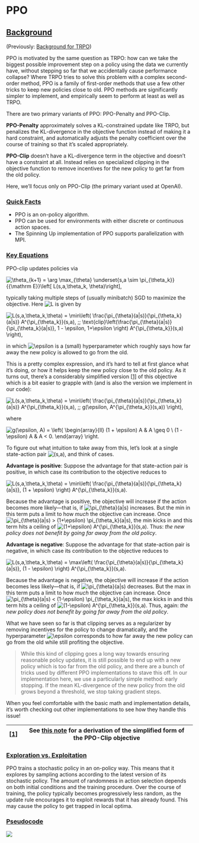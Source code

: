 

# PPO



## [Background](https://spinningup.openai.com/en/latest/algorithms/ppo.html#id4)

(Previously: [Background for TRPO](https://spinningup.openai.com/en/latest/algorithms/trpo.html#background))

PPO is motivated by the same question as TRPO: how can we take the biggest possible improvement step on a policy using the data we currently have, without stepping so far that we accidentally cause performance collapse? Where TRPO tries to solve this problem with a complex second-order method, PPO is a family of first-order methods that use a few other tricks to keep new policies close to old. PPO methods are significantly simpler to implement, and empirically seem to perform at least as well as TRPO.

There are two primary variants of PPO: PPO-Penalty and PPO-Clip.

**PPO-Penalty** approximately solves a KL-constrained update like TRPO, but penalizes the KL-divergence in the objective function instead of making it a hard constraint, and automatically adjusts the penalty coefficient over the course of training so that it’s scaled appropriately.

**PPO-Clip** doesn’t have a KL-divergence term in the objective and doesn’t have a constraint at all. Instead relies on specialized clipping in the objective function to remove incentives for the new policy to get far from the old policy.

Here, we’ll focus only on PPO-Clip (the primary variant used at OpenAI).

### [Quick Facts](https://spinningup.openai.com/en/latest/algorithms/ppo.html#id5)

- PPO is an on-policy algorithm.
- PPO can be used for environments with either discrete or continuous action spaces.
- The Spinning Up implementation of PPO supports parallelization with MPI.

### [Key Equations](https://spinningup.openai.com/en/latest/algorithms/ppo.html#id6)

PPO-clip updates policies via

![\theta_{k+1} = \arg \max_{\theta} \underset{s,a \sim \pi_{\theta_k}}{{\mathrm E}}\left[     L(s,a,\theta_k, \theta)\right],](https://spinningup.openai.com/en/latest/_images/math/96a52e61318720522e040e433c938ee829d54506.svg)

typically taking multiple steps of (usually minibatch) SGD to maximize the objective. Here ![L](https://spinningup.openai.com/en/latest/_images/math/3ffe1da701d78dd473975ebd2f875807611f7713.svg) is given by

![L(s,a,\theta_k,\theta) = \min\left( \frac{\pi_{\theta}(a|s)}{\pi_{\theta_k}(a|s)}  A^{\pi_{\theta_k}}(s,a), \;\; \text{clip}\left(\frac{\pi_{\theta}(a|s)}{\pi_{\theta_k}(a|s)}, 1 - \epsilon, 1+\epsilon \right) A^{\pi_{\theta_k}}(s,a) \right),](https://spinningup.openai.com/en/latest/_images/math/99621d5bcaccd056d6ca3aeb48a27bf8cc0e640c.svg)

in which ![\epsilon](https://spinningup.openai.com/en/latest/_images/math/c589a82739d7aa277bcf45e632d930d1c119b7ef.svg) is a (small) hyperparameter which roughly says how far away the new policy is allowed to go from the old.

This is a pretty complex expression, and it’s hard to tell at first glance what it’s doing, or how it helps keep the new policy close to the old policy. As it turns out, there’s a considerably simplified version [[1\]](https://spinningup.openai.com/en/latest/algorithms/ppo.html#id2) of this objective which is a bit easier to grapple with (and is also the version we implement in our code):

![L(s,a,\theta_k,\theta) = \min\left( \frac{\pi_{\theta}(a|s)}{\pi_{\theta_k}(a|s)}  A^{\pi_{\theta_k}}(s,a), \;\; g(\epsilon, A^{\pi_{\theta_k}}(s,a)) \right),](https://spinningup.openai.com/en/latest/_images/math/dd41a29292af3bc58c0c76bc7dba82a7355bf929.svg)

where

![g(\epsilon, A) = \left\{     \begin{array}{ll}     (1 + \epsilon) A & A \geq 0 \\     (1 - \epsilon) A & A < 0.     \end{array}     \right.](https://spinningup.openai.com/en/latest/_images/math/39f524858866b80e627840ba77a54360e3bac55e.svg)

To figure out what intuition to take away from this, let’s look at a single state-action pair ![(s,a)](https://spinningup.openai.com/en/latest/_images/math/4a1b4e2fc586f984a8edafbcae068c3f3c992402.svg), and think of cases.

**Advantage is positive**: Suppose the advantage for that state-action pair is positive, in which case its contribution to the objective reduces to

![L(s,a,\theta_k,\theta) = \min\left( \frac{\pi_{\theta}(a|s)}{\pi_{\theta_k}(a|s)}, (1 + \epsilon) \right)  A^{\pi_{\theta_k}}(s,a).](https://spinningup.openai.com/en/latest/_images/math/b4e46e01172264315e9e5d6c8bd2ced884d6602c.svg)

Because the advantage is positive, the objective will increase if the action becomes more likely—that is, if ![\pi_{\theta}(a|s)](https://spinningup.openai.com/en/latest/_images/math/400068784a9d13ffe96c61f29b4ab26ad5557376.svg) increases. But the min in this term puts a limit to how *much* the objective can increase. Once ![\pi_{\theta}(a|s) > (1+\epsilon) \pi_{\theta_k}(a|s)](https://spinningup.openai.com/en/latest/_images/math/cee08da41b29ab9355f2e4dac94de335c6eff03f.svg), the min kicks in and this term hits a ceiling of ![(1+\epsilon) A^{\pi_{\theta_k}}(s,a)](https://spinningup.openai.com/en/latest/_images/math/08d4d3bab53ce2aef0a6fd4d8e0e9f5cd0e4f7ca.svg). Thus: *the new policy does not benefit by going far away from the old policy*.

**Advantage is negative**: Suppose the advantage for that state-action pair is negative, in which case its contribution to the objective reduces to

![L(s,a,\theta_k,\theta) = \max\left( \frac{\pi_{\theta}(a|s)}{\pi_{\theta_k}(a|s)}, (1 - \epsilon) \right)  A^{\pi_{\theta_k}}(s,a).](https://spinningup.openai.com/en/latest/_images/math/b8b23f5e4578125c2d8fbfc66442629ff7a85fb5.svg)

Because the advantage is negative, the objective will increase if the action becomes less likely—that is, if ![\pi_{\theta}(a|s)](https://spinningup.openai.com/en/latest/_images/math/400068784a9d13ffe96c61f29b4ab26ad5557376.svg) decreases. But the max in this term puts a limit to how *much* the objective can increase. Once ![\pi_{\theta}(a|s) < (1-\epsilon) \pi_{\theta_k}(a|s)](https://spinningup.openai.com/en/latest/_images/math/82d6b288e893443689bf88b41b1f0f532c54f2f3.svg), the max kicks in and this term hits a ceiling of ![(1-\epsilon) A^{\pi_{\theta_k}}(s,a)](https://spinningup.openai.com/en/latest/_images/math/0aea7de5d8df7541d515b563b9c7bb0191e28b32.svg). Thus, again: *the new policy does not benefit by going far away from the old policy*.

What we have seen so far is that clipping serves as a regularizer by removing incentives for the policy to change dramatically, and the hyperparameter ![\epsilon](https://spinningup.openai.com/en/latest/_images/math/c589a82739d7aa277bcf45e632d930d1c119b7ef.svg) corresponds to how far away the new policy can go from the old while still profiting the objective.

> While this kind of clipping goes a long way towards ensuring reasonable policy updates, it is still possible to end up with a new policy which is too far from the old policy, and there are a bunch of tricks used by different PPO implementations to stave this off. In our implementation here, we use a particularly simple method: early stopping. If the mean KL-divergence of the new policy from the old grows beyond a threshold, we stop taking gradient steps.

When you feel comfortable with the basic math and implementation details, it’s worth checking out other implementations to see how they handle this issue!

| [[1\]](https://spinningup.openai.com/en/latest/algorithms/ppo.html#id1) | See [this note](https://drive.google.com/file/d/1PDzn9RPvaXjJFZkGeapMHbHGiWWW20Ey/view?usp=sharing) for a derivation of the simplified form of the PPO-Clip objective |
| ------------------------------------------------------------ | ------------------------------------------------------------ |

### [Exploration vs. Exploitation](https://spinningup.openai.com/en/latest/algorithms/ppo.html#id7)

PPO trains a stochastic policy in an on-policy way. This means that it explores by sampling actions according to the latest version of its stochastic policy. The amount of randomness in action selection depends on both initial conditions and the training procedure. Over the course of training, the policy typically becomes progressively less random, as the update rule encourages it to exploit rewards that it has already found. This may cause the policy to get trapped in local optima.

### [Pseudocode](https://spinningup.openai.com/en/latest/algorithms/ppo.html#id8)

![](https://spinningup.openai.com/en/latest/_images/math/e62a8971472597f4b014c2da064f636ffe365ba3.svg)
